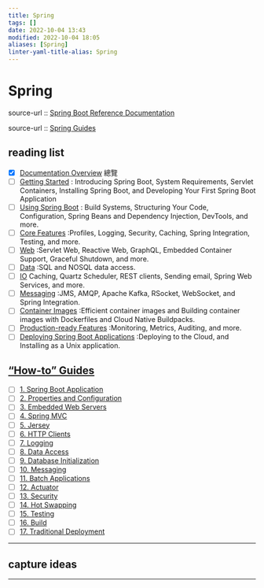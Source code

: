 ```yaml
---
title: Spring
tags: []
date: 2022-10-04 13:43
modified: 2022-10-04 18:05
aliases: [Spring]
linter-yaml-title-alias: Spring
---
```


# Spring

source-url :: [Spring Boot Reference Documentation](https://docs.spring.io/spring-boot/docs/current/reference/html/index.html)

source-url :: [Spring Guides](https://github.com/orgs/spring-guides/repositories)

## reading list

- [x] [Documentation Overview](https://docs.spring.io/spring-boot/docs/current/reference/html/documentation.html#documentation) 總覽
- [ ] [Getting Started](https://docs.spring.io/spring-boot/docs/current/reference/html/getting-started.html#getting-started) : Introducing Spring Boot, System Requirements, Servlet Containers, Installing Spring Boot, and Developing Your First Spring Boot Application
- [ ] [Using Spring Boot](https://docs.spring.io/spring-boot/docs/current/reference/html/using.html#using) : Build Systems, Structuring Your Code, Configuration, Spring Beans and Dependency Injection, DevTools, and more.
- [ ] [Core Features](https://docs.spring.io/spring-boot/docs/current/reference/html/features.html#features) :Profiles, Logging, Security, Caching, Spring Integration, Testing, and more.
- [ ] [Web](https://docs.spring.io/spring-boot/docs/current/reference/html/web.html#web) :Servlet Web, Reactive Web, GraphQL, Embedded Container Support, Graceful Shutdown, and more.
- [ ] [Data](https://docs.spring.io/spring-boot/docs/current/reference/html/data.html#data) :SQL and NOSQL data access.
- [ ] [IO](https://docs.spring.io/spring-boot/docs/current/reference/html/io.html#io) Caching, Quartz Scheduler, REST clients, Sending email, Spring Web Services, and more.
- [ ] [Messaging](https://docs.spring.io/spring-boot/docs/current/reference/html/messaging.html#messaging) :JMS, AMQP, Apache Kafka, RSocket, WebSocket, and Spring Integration.
- [ ] [Container Images](https://docs.spring.io/spring-boot/docs/current/reference/html/container-images.html#container-images) :Efficient container images and Building container images with Dockerfiles and Cloud Native Buildpacks.
- [ ] [Production-ready Features](https://docs.spring.io/spring-boot/docs/current/reference/html/actuator.html#actuator) :Monitoring, Metrics, Auditing, and more.
- [ ] [Deploying Spring Boot Applications](https://docs.spring.io/spring-boot/docs/current/reference/html/deployment.html#deployment) :Deploying to the Cloud, and Installing as a Unix application.

## [“How-to” Guides](https://docs.spring.io/spring-boot/docs/current/reference/html/howto.html#howto)

- [ ] [1. Spring Boot Application](https://docs.spring.io/spring-boot/docs/current/reference/html/howto.html#howto.application)
- [ ] [2. Properties and Configuration](https://docs.spring.io/spring-boot/docs/current/reference/html/howto.html#howto.properties-and-configuration)
- [ ] [3. Embedded Web Servers](https://docs.spring.io/spring-boot/docs/current/reference/html/howto.html#howto.webserver)
- [ ] [4. Spring MVC](https://docs.spring.io/spring-boot/docs/current/reference/html/howto.html#howto.spring-mvc)
- [ ] [5. Jersey](https://docs.spring.io/spring-boot/docs/current/reference/html/howto.html#howto.jersey)
- [ ] [6. HTTP Clients](https://docs.spring.io/spring-boot/docs/current/reference/html/howto.html#howto.http-clients)
- [ ] [7. Logging](https://docs.spring.io/spring-boot/docs/current/reference/html/howto.html#howto.logging)
- [ ] [8. Data Access](https://docs.spring.io/spring-boot/docs/current/reference/html/howto.html#howto.data-access)
- [ ] [9. Database Initialization](https://docs.spring.io/spring-boot/docs/current/reference/html/howto.html#howto.data-initialization)
- [ ] [10. Messaging](https://docs.spring.io/spring-boot/docs/current/reference/html/howto.html#howto.messaging)
- [ ] [11. Batch Applications](https://docs.spring.io/spring-boot/docs/current/reference/html/howto.html#howto.batch)
- [ ] [12. Actuator](https://docs.spring.io/spring-boot/docs/current/reference/html/howto.html#howto.actuator)
- [ ] [13. Security](https://docs.spring.io/spring-boot/docs/current/reference/html/howto.html#howto.security)
- [ ] [14. Hot Swapping](https://docs.spring.io/spring-boot/docs/current/reference/html/howto.html#howto.hotswapping)
- [ ] [15. Testing](https://docs.spring.io/spring-boot/docs/current/reference/html/howto.html#howto.testing)
- [ ] [16. Build](https://docs.spring.io/spring-boot/docs/current/reference/html/howto.html#howto.build)
- [ ] [17. Traditional Deployment](https://docs.spring.io/spring-boot/docs/current/reference/html/howto.html#howto.traditional-deployment)
---

## capture ideas

---
